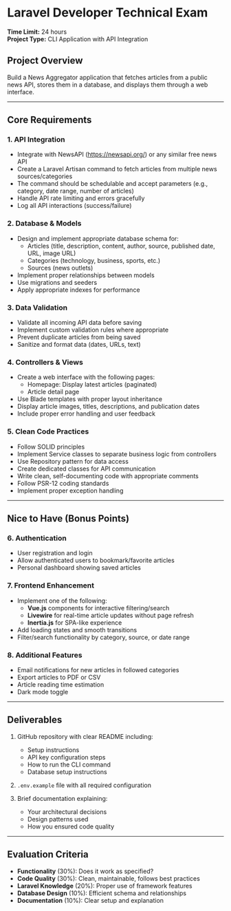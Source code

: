 # Laravel Developer Technical Exam

**Time Limit:** 24 hours  
**Project Type:** CLI Application with API Integration

## Project Overview
Build a News Aggregator application that fetches articles from a public news API, stores them in a database, and displays them through a web interface.

---

## Core Requirements

### 1. **API Integration**
- Integrate with NewsAPI (https://newsapi.org/) or any similar free news API
- Create a Laravel Artisan command to fetch articles from multiple news sources/categories
- The command should be schedulable and accept parameters (e.g., category, date range, number of articles)
- Handle API rate limiting and errors gracefully
- Log all API interactions (success/failure)

### 2. **Database & Models**
- Design and implement appropriate database schema for:
  - Articles (title, description, content, author, source, published date, URL, image URL)
  - Categories (technology, business, sports, etc.)
  - Sources (news outlets)
- Implement proper relationships between models
- Use migrations and seeders
- Apply appropriate indexes for performance

### 3. **Data Validation**
- Validate all incoming API data before saving
- Implement custom validation rules where appropriate
- Prevent duplicate articles from being saved
- Sanitize and format data (dates, URLs, text)

### 4. **Controllers & Views**
- Create a web interface with the following pages:
  - Homepage: Display latest articles (paginated)
  - Article detail page
- Use Blade templates with proper layout inheritance
- Display article images, titles, descriptions, and publication dates
- Include proper error handling and user feedback

### 5. **Clean Code Practices**
- Follow SOLID principles
- Implement Service classes to separate business logic from controllers
- Use Repository pattern for data access
- Create dedicated classes for API communication
- Write clean, self-documenting code with appropriate comments
- Follow PSR-12 coding standards
- Implement proper exception handling

---

## Nice to Have (Bonus Points)

### 6. **Authentication**
- User registration and login
- Allow authenticated users to bookmark/favorite articles
- Personal dashboard showing saved articles

### 7. **Frontend Enhancement**
- Implement one of the following:
  - **Vue.js** components for interactive filtering/search
  - **Livewire** for real-time article updates without page refresh
  - **Inertia.js** for SPA-like experience
- Add loading states and smooth transitions
- Filter/search functionality by category, source, or date range

### 8. **Additional Features**
- Email notifications for new articles in followed categories
- Export articles to PDF or CSV
- Article reading time estimation
- Dark mode toggle

---

## Deliverables

1. GitHub repository with clear README including:
   - Setup instructions
   - API key configuration steps
   - How to run the CLI command
   - Database setup instructions

2. `.env.example` file with all required configuration

3. Brief documentation explaining:
   - Your architectural decisions
   - Design patterns used
   - How you ensured code quality

---

## Evaluation Criteria

- **Functionality** (30%): Does it work as specified?
- **Code Quality** (30%): Clean, maintainable, follows best practices
- **Laravel Knowledge** (20%): Proper use of framework features
- **Database Design** (10%): Efficient schema and relationships
- **Documentation** (10%): Clear setup and explanation
